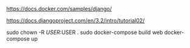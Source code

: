 https://docs.docker.com/samples/django/

https://docs.djangoproject.com/en/3.2/intro/tutorial02/


sudo chown -R $USER:$USER .
sudo docker-compose build web
docker-compose up
